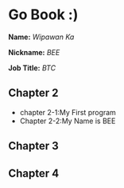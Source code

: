 # Go Book :)

**Name:** *Wipawan Ka*

**Nickname:** *BEE*

**Job Title:** *BTC*

## Chapter 2

* chapter 2-1:My First program
* Chapter 2-2:My Name is BEE

## Chapter 3

## Chapter 4
